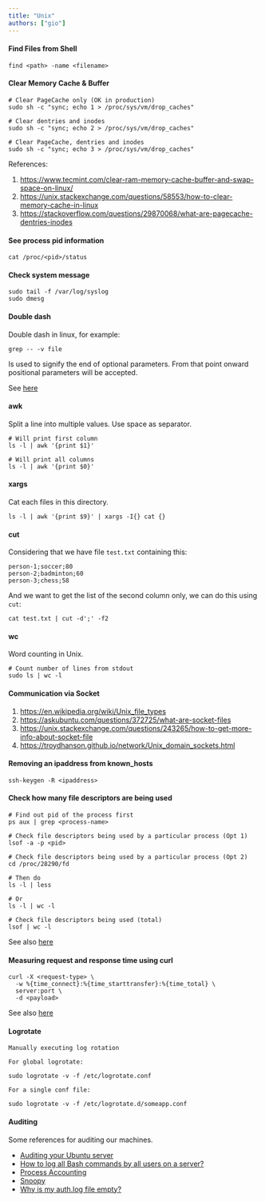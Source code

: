 ```yaml
---
title: "Unix"
authors: ["gio"]
---
```


#### Find Files from Shell

```
find <path> -name <filename>
```

#### Clear Memory Cache & Buffer

```
# Clear PageCache only (OK in production)
sudo sh -c "sync; echo 1 > /proc/sys/vm/drop_caches"

# Clear dentries and inodes
sudo sh -c "sync; echo 2 > /proc/sys/vm/drop_caches"

# Clear PageCache, dentries and inodes
sudo sh -c "sync; echo 3 > /proc/sys/vm/drop_caches"
```

References:

1. https://www.tecmint.com/clear-ram-memory-cache-buffer-and-swap-space-on-linux/
2. https://unix.stackexchange.com/questions/58553/how-to-clear-memory-cache-in-linux
3. https://stackoverflow.com/questions/29870068/what-are-pagecache-dentries-inodes

#### See process pid information

```
cat /proc/<pid>/status
```

#### Check system message

```
sudo tail -f /var/log/syslog
sudo dmesg
```

#### Double dash

Double dash in linux, for example:

`grep -- -v file`

Is used to signify the end of optional parameters. From that point onward positional parameters will be accepted.

See [here](https://unix.stackexchange.com/questions/11376/what-does-double-dash-mean-also-known-as-bare-double-dash)

#### awk

Split a line into multiple values. Use space as separator.

```
# Will print first column
ls -l | awk '{print $1}'

# Will print all columns
ls -l | awk '{print $0}'
```

#### xargs

Cat each files in this directory.

```
ls -l | awk '{print $9}' | xargs -I{} cat {}
```

#### cut

Considering that we have file `test.txt` containing this:

```
person-1;soccer;80
person-2;badminton;60
person-3;chess;58
```

And we want to get the list of the second column only, we can do this using `cut`:

```
cat test.txt | cut -d';' -f2
```

#### wc

Word counting in Unix.

```
# Count number of lines from stdout
sudo ls | wc -l
```

#### Communication via Socket

1. https://en.wikipedia.org/wiki/Unix_file_types
2. https://askubuntu.com/questions/372725/what-are-socket-files
3. https://unix.stackexchange.com/questions/243265/how-to-get-more-info-about-socket-file
4. https://troydhanson.github.io/network/Unix_domain_sockets.html

#### Removing an ipaddress from known_hosts

```
ssh-keygen -R <ipaddress>
```

#### Check how many file descriptors are being used

```
# Find out pid of the process first
ps aux | grep <process-name>

# Check file descriptors being used by a particular process (Opt 1)
lsof -a -p <pid>

# Check file descriptors being used by a particular process (Opt 2)
cd /proc/28290/fd

# Then do
ls -l | less

# Or
ls -l | wc -l

# Check file descriptors being used (total)
lsof | wc -l
```

See also [here](https://www.cyberciti.biz/tips/linux-procfs-file-descriptors.html)

#### Measuring request and response time using curl

```
curl -X <request-type> \
  -w %{time_connect}:%{time_starttransfer}:%{time_total} \
  server:port \
  -d <payload>
```

See also [here](https://stackoverflow.com/questions/18215389/how-do-i-measure-request-and-response-times-at-once-using-curl)

#### Logrotate

```
Manually executing log rotation

For global logrotate:

sudo logrotate -v -f /etc/logrotate.conf

For a single conf file:

sudo logrotate -v -f /etc/logrotate.d/someapp.conf
```

#### Auditing

Some references for auditing our machines.

- [Auditing your Ubuntu server](http://www.tothenew.com/blog/auditing-your-ubuntu-servers/)
- [How to log all Bash commands by all users on a server?](https://askubuntu.com/questions/93566/how-to-log-all-bash-commands-by-all-users-on-a-server)
- [Process Accounting](https://www.linuxjournal.com/article/6144)
- [Snoopy](https://github.com/a2o/snoopy)
- [Why is my auth.log file empty?](https://serverfault.com/questions/896138/why-is-my-auth-log-file-empty)
